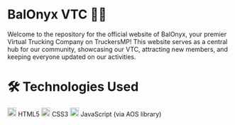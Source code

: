 # BalOnyx VTC 🚚💨

Welcome to the repository for the official website of BalOnyx, your premier Virtual Trucking Company on TruckersMP! This website serves as a central hub for our community, showcasing our VTC, attracting new members, and keeping everyone updated on our activities.

# 🛠️ Technologies Used

<img src="https://cdn.jsdelivr.net/gh/devicons/devicon/icons/html5/html5-original.svg" alt="HTML5" width="20" /> HTML5
<img src="https://cdn.jsdelivr.net/gh/devicons/devicon/icons/css3/css3-original.svg" alt="CSS3" width="20"/> CSS3
<img src="https://cdn.jsdelivr.net/gh/devicons/devicon/icons/javascript/javascript-original.svg" alt="JavaScript" width="20"/>  JavaScript (via AOS library)
